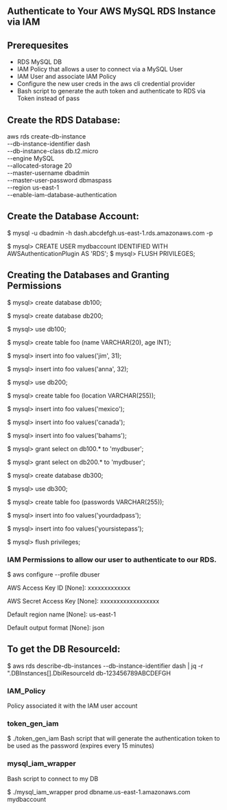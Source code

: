 ## Authenticate to Your AWS MySQL RDS Instance via IAM

## Prerequesites
- RDS MySQL DB
- IAM Policy that allows a user to connect via a MySQL User
- IAM User and associate IAM Policy
- Configure the new user creds in the aws cli credential provider
- Bash script to generate the auth token and authenticate to RDS via Token instead of pass
 
## Create the RDS Database:
aws rds create-db-instance \
    --db-instance-identifier dash \
    --db-instance-class db.t2.micro \
    --engine MySQL \
    --allocated-storage 20 \
    --master-username dbadmin \
    --master-user-password dbmaspass \
    --region us-east-1 \
    --enable-iam-database-authentication

## Create the Database Account:
$ mysql -u dbadmin -h dash.abcdefgh.us-east-1.rds.amazonaws.com -p

$ mysql> CREATE USER mydbaccount IDENTIFIED WITH AWSAuthenticationPlugin AS 'RDS';
$ mysql> FLUSH PRIVILEGES;

## Creating the Databases and Granting Permissions
$ mysql> create database db100;

$ mysql> create database db200;

$ mysql> use db100;

$ mysql> create table foo (name VARCHAR(20), age INT);

$ mysql> insert into foo values('jim', 31);

$ mysql> insert into foo values('anna', 32);

$ mysql> use db200;

$ mysql> create table foo (location VARCHAR(255));

$ mysql> insert into foo values('mexico');

$ mysql> insert into foo values('canada');

$ mysql> insert into foo values('bahams');

$ mysql> grant select on db100.* to 'mydbuser';

$ mysql> grant select on db200.* to 'mydbuser';

$ mysql> create database db300;

$ mysql> use db300;

$ mysql> create table foo (passwords VARCHAR(255));

$ mysql> insert into foo values('yourdadpass');

$ mysql> insert into foo values('yoursistepass');

$ mysql> flush privileges;

### IAM Permissions to allow our user to authenticate to our RDS.
$ aws configure --profile dbuser

AWS Access Key ID [None]: xxxxxxxxxxxxx

AWS Secret Access Key [None]: xxxxxxxxxxxxxxxxxx

Default region name [None]: us-east-1

Default output format [None]: json

## To get the DB ResourceId:
$ aws rds describe-db-instances --db-instance-identifier dash | jq -r ".DBInstances[].DbiResourceId
db-123456789ABCDEFGH


### IAM_Policy
Policy associated it with the IAM user account



### token_gen_iam
$ ./token_gen_iam
Bash script that will generate the authentication token to be used as the password (expires every 15 minutes)

### mysql_iam_wrapper
Bash script to connect to my DB

$ ./mysql_iam_wrapper prod dbname.us-east-1.amazonaws.com mydbaccount
